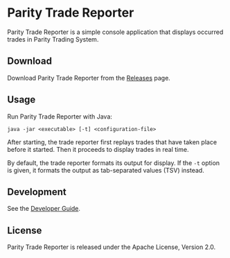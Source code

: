 Parity Trade Reporter
=====================

Parity Trade Reporter is a simple console application that displays occurred
trades in Parity Trading System.


Download
--------

Download Parity Trade Reporter from the [Releases][] page.

  [Releases]: https://github.com/jvirtanen/parity/wiki/Releases


Usage
-----

Run Parity Trade Reporter with Java:

    java -jar <executable> [-t] <configuration-file>

After starting, the trade reporter first replays trades that have taken place
before it started. Then it proceeds to display trades in real time.

By default, the trade reporter formats its output for display. If the `-t`
option is given, it formats the output as tab-separated values (TSV) instead.


Development
-----------

See the [Developer Guide](../HACKING.md).


License
-------

Parity Trade Reporter is released under the Apache License, Version 2.0.
